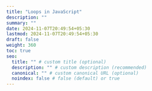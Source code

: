 ```yaml
---
title: "Loops in JavaScript"
description: ""
summary: ""
date: 2024-11-07T20:49:54+05:30
lastmod: 2024-11-07T20:49:54+05:30
draft: false
weight: 360
toc: true
seo:
  title: "" # custom title (optional)
  description: "" # custom description (recommended)
  canonical: "" # custom canonical URL (optional)
  noindex: false # false (default) or true
---
```

